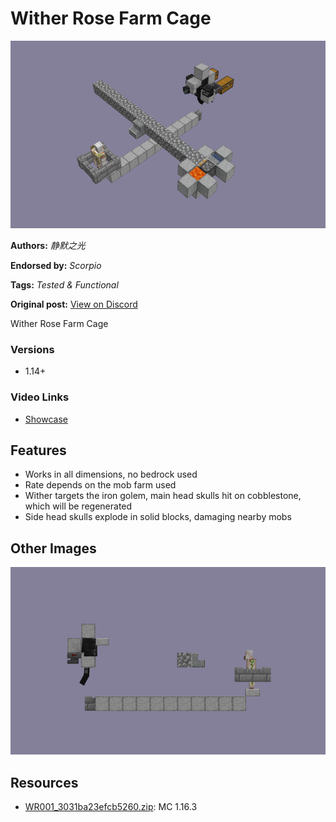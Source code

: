 # Wither Rose Farm Cage
<img alt="2021-11-28_20.07.02.png" src="images/2021-11-28_20.07.02.png?raw=1" height="300px">

**Authors:** *静默之光*

**Endorsed by:** *Scorpio*

**Tags:** *Tested & Functional*

**Original post:** [View on Discord](https://discord.com/channels/913065809096638494/1392948951162028255)

Wither Rose Farm Cage
### Versions
- 1.14+
### Video Links
- [Showcase](https://www.bilibili.com/video/BV1x5411j7GY/)
## Features
- Works in all dimensions, no bedrock used
- Rate depends on the mob farm used
- Wither targets the iron golem, main head skulls hit on cobblestone, which will be regenerated
- Side head skulls explode in solid blocks, damaging nearby mobs

## Other Images
<img src="images/2021-11-28_20.09.14.png?raw=1" height="300px">

## Resources
- [WR001_3031ba23efcb5260.zip](attachments/WR001_3031ba23efcb5260.zip): MC 1.16.3
